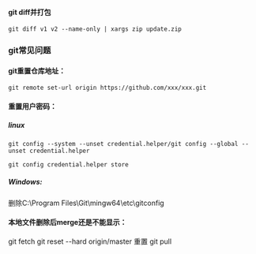 #### git diff并打包
```
git diff v1 v2 --name-only | xargs zip update.zip
```

### git常见问题

#### git重置仓库地址：

```
git remote set-url origin https://github.com/xxx/xxx.git
```

#### 重置用户密码：

##### linux

```
git config --system --unset credential.helper/git config --global --unset credential.helper

git config credential.helper store
```

##### Windows:

删除C:\Program Files\Git\mingw64\etc\gitconfig

#### 本地文件删除后merge还是不能显示：

git fetch
git reset --hard origin/master  重置
git pull

